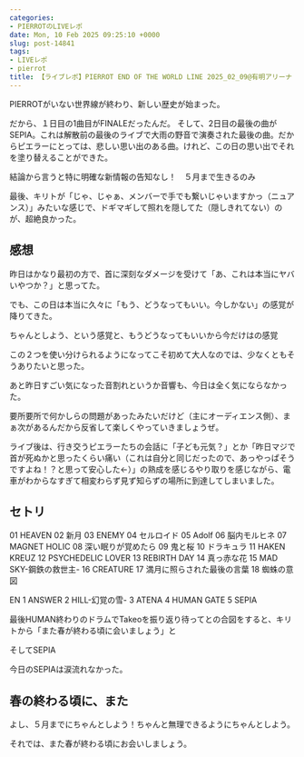 ```yaml
---
categories:
- PIERROTのLIVEレポ
date: Mon, 10 Feb 2025 09:25:10 +0000
slug: post-14841
tags:
- LIVEレポ
- pierrot
title: 【ライブレポ】PIERROT END OF THE WORLD LINE 2025_02_09@有明アリーナ
---
```


PIERROTがいない世界線が終わり、新しい歴史が始まった。

だから、１日目の1曲目がFINALEだったんだ。
そして、2日目の最後の曲がSEPIA。これは解散前の最後のライブで大雨の野音で演奏された最後の曲。だからピエラーにとっては、悲しい思い出のある曲。けれど、この日の思い出でそれを塗り替えることができた。

結論から言うと特に明確な新情報の告知なし！　５月まで生きるのみ


最後、キリトが「じゃ、じゃぁ、メンバーで手でも繋いじゃいますかっ（ニュアンス）」みたいな感じで、ドギマギして照れを隠してた（隠しきれてない）のが、超絶良かった。

<h2>感想</h2>
昨日はかなり最初の方で、首に深刻なダメージを受けて「あ、これは本当にヤバいやつか？」と思ってた。

でも、この日は本当に久々に「もう、どうなってもいい。今しかない」の感覚が降りてきた。

ちゃんとしよう、という感覚と、もうどうなってもいいから今だけはの感覚

この２つを使い分けられるようになってこそ初めて大人なのでは、少なくともそうありたいと思った。


あと昨日すごい気になった音割れというか音響も、今日は全く気にならなかった。

要所要所で何かしらの問題があったみたいだけど（主にオーディエンス側）、まぁ次があるんだから反省して楽しくやっていきましょうぜ。

ライブ後は、行き交うピエラーたちの会話に「子ども元気？」とか「昨日マジで首が死ぬかと思ったくらい痛い（これは自分と同じだったので、あっやっぱそうですよね！？と思って安心した←）」の熟成を感じるやり取りを感じながら、電車がわからなすぎて相変わらず見ず知らずの場所に到達してしまいました。

<h2>セトリ</h2>
01 HEAVEN
02 新月
03 ENEMY
04 セルロイド
05 Adolf
06 脳内モルヒネ
07 MAGNET HOLIC
08 深い眠りが覚めたら
09 鬼と桜
10 ドラキュラ
11 HAKEN KREUZ
12 PSYCHEDELIC LOVER
13 REBIRTH DAY
14 真っ赤な花
15 MAD SKY-鋼鉄の救世主-
16 CREATURE
17 満月に照らされた最後の言葉
18 蜘蛛の意図

EN
1 ANSWER
2 HILL-幻覚の雪-
3 ATENA
4 HUMAN GATE
5 SEPIA

最後HUMAN終わりのドラムでTakeoを振り返り待ってとの合図をすると、キリトから「また春が終わる頃に会いましょう」と

そしてSEPIA

今日のSEPIAは涙流れなかった。

<h2>春の終わる頃に、また</h2>
よし、５月までにちゃんとしよう！ちゃんと無理できるようにちゃんとしよう。

それでは、また春が終わる頃にお会いしましょう。